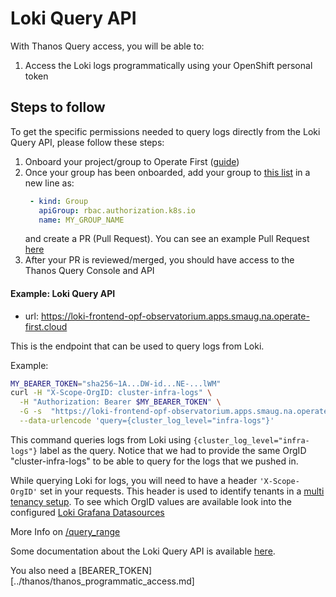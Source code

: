 # Loki Query API

With Thanos Query access, you will be able to:
1. Access the Loki logs programmatically using your OpenShift personal token

## Steps to follow
To get the specific permissions needed to query logs directly from the Loki Query API, please follow these steps:

1. Onboard your project/group to Operate First ([guide][1])
2. Once your group has been onboarded, add your group to [this list][2] in a new line as: <br>
   ```yaml
    - kind: Group
      apiGroup: rbac.authorization.k8s.io
      name: MY_GROUP_NAME
   ```
   and create a PR (Pull Request). You can see an example Pull Request [here][3]
3. After your PR is reviewed/merged, you should have access to the Thanos Query Console and API

#### Example: Loki Query API

- url: https://loki-frontend-opf-observatorium.apps.smaug.na.operate-first.cloud

This is the endpoint that can be used to query logs from Loki.

Example:

```bash
MY_BEARER_TOKEN="sha256~1A...DW-id...NE-...lWM"
curl -H "X-Scope-OrgID: cluster-infra-logs" \
  -H "Authorization: Bearer $MY_BEARER_TOKEN" \
  -G -s  "https://loki-frontend-opf-observatorium.apps.smaug.na.operate-first.cloud/loki/api/v1/query_range" \
  --data-urlencode 'query={cluster_log_level="infra-logs"}'
```

This command queries logs from Loki using `{cluster_log_level="infra-logs"}` label as the
query. Notice that we had to provide the same OrgID "cluster-infra-logs" to be able to query for the logs that we pushed in.

While querying Loki for logs, you will need to have a header `'X-Scope-OrgID'` set in your requests.
This header is used to identify tenants in a [multi tenancy setup][7].
To see which OrgID values are available look into the configured [Loki Grafana Datasources][5]

More Info on [/query_range][4]

Some documentation about the Loki Query API is available [here][6].

You also need a [BEARER_TOKEN][../thanos/thanos_programmatic_access.md]

[1]: https://github.com/operate-first/hitchhikers-guide/blob/main/pages/onboarding_project.ipynb
[2]: https://github.com/operate-first/apps/blob/master/observatorium/overlays/moc/smaug/thanos/rolebindings/opf-observatorium-view.yaml#L10
[3]: https://github.com/operate-first/apps/pull/1378
[4]: https://grafana.com/docs/loki/latest/api/#get-lokiapiv1query_range
[5]: https://github.com/operate-first/apps/blob/master/grafana/overlays/moc/smaug/datasources/cluster-logs.yaml
[6]: https://grafana.com/docs/loki/latest/api/
[7]: https://grafana.com/docs/loki/latest/operations/multi-tenancy/
